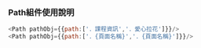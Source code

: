 ### Path組件使用說明

```js
<Path pathObj={{path:['．課程資訊','．愛心拉花']}}/>
<Path pathObj={{path:['．{頁面名稱}','．{頁面名稱}']}}/>
```
